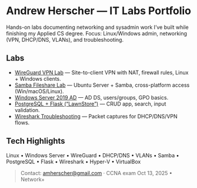 # Andrew Herscher — IT Labs Portfolio

Hands-on labs documenting networking and sysadmin work I’ve built while finishing my Applied CS degree.
Focus: Linux/Windows admin, networking (VPN, DHCP/DNS, VLANs), and troubleshooting.

## Labs

- [WireGuard VPN Lab](./wireguard_vpn.md) — Site-to-client VPN with NAT, firewall rules, Linux + Windows clients.
- [Samba Fileshare Lab](./samba-fileshare-lab) — Ubuntu Server + Samba, cross-platform access (Win/macOS/Linux).
- [Windows Server 2019 AD](./ad-windows-server-2019-lab) — AD DS, users/groups, GPO basics.
- [PostgreSQL + Flask (“LawnStore”)](./postgres-flask-lawnstore) — CRUD app, search, input validation.
- [Wireshark Troubleshooting](./wireshark-troubleshooting-exercises) — Packet captures for DHCP/DNS/VPN flows.

## Tech Highlights
Linux • Windows Server • WireGuard • DHCP/DNS • VLANs • Samba • PostgreSQL • Flask • Wireshark • Hyper-V • VirtualBox

> Contact: amherscher@gmail.com · CCNA exam Oct 13, 2025 • Network+
